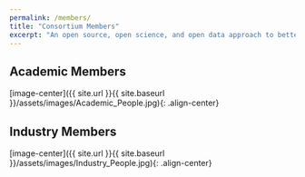```yaml
---
permalink: /members/
title: "Consortium Members"
excerpt: "An open source, open science, and open data approach to better biomolecular forcefields"
---
```


## Academic Members
[image-center]({{ site.url }}{{ site.baseurl }}/assets/images/Academic_People.jpg){: .align-center}

## Industry Members
[image-center]({{ site.url }}{{ site.baseurl }}/assets/images/Industry_People.jpg){: .align-center}

